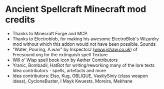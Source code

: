 # Ancient Spellcraft Minecraft mod credits
- Thanks to Minecraft Forge and MCP.
- Thanks to Electroblob, for making his awesome ElectroBlob's Wizardry mod without which this addon would not have been possible.
Sounds
- "Water, Pouring, A.wav" by InspectorJ (www.jshaw.co.uk) of Freesound.org for the extinguish spell
Texture
- Will o' Wisp spell book icon by Aether
Contributors
- Yranic, Bombadil, HatBot for writing/reworking many of the lore texts
Idea contributors - spells, artefacts and more
- Idea contributors: Elso, Kug, OBLIQUE, VasiliySiniy (class weapon ideas), CycloneBuster, I Mayk Kwuests, Moreira, Mekhane
